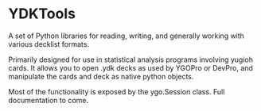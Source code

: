 # YDKTools

A set of Python libraries for reading, writing, and generally working with various decklist formats.

Primarily designed for use in statistical analysis programs involving yugioh cards. It allows you to open .ydk decks as used by YGOPro or DevPro, and manipulate the cards and deck as native python objects.


Most of the functionality is exposed by the ygo.Session class. Full documentation to come.
